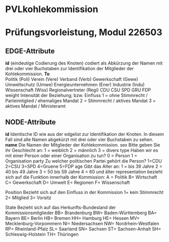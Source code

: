 # PVLkohlekommission
# Prüfungsvorleistung, Modul 226503 
## EDGE-Attribute
**id**
(eindeutige Codierung des Knoten)
codiert als Abkürzung der Namen mit drei oder vier Buchstaben zur Identifikation der Mitglieder der Kohlekommission. 
**To**  
Politik (Poli)
Verein (Vere)
Verband (Verb)
Gewerkschaft (Gewe)
Umweltschutz (Umwe)
Energieunternehmen (Ener)
Industrie (Indu)
Wissenschaft (Wiss)
Regionalvertreter (Regi)
CDU
CSU
SPD
GRU
FDP
weight
Intensität der Beziehung; bzw. Einfluss 
1 = ohne Stimmrecht / Parteimitglied / ehemaliges Mandat 
2 = Stimmrecht / aktives Mandat
3 = aktives Mandat / Ministeramt 

## NODE-Attribute
**id** 
Identische ID wie aus der edgelist zur Identifikation der Knoten. In diesem Fall sind alle Namen abgekürzt mit drei oder vier Buchstaben zu sehen.
**name**
Die Namen der Mitglieder der Kohlekommission. 
sex
Bitte geben Sie ihr Geschlecht an:
1 = weiblich
2 = männlich
3 = divers
type
Haben wir es mit einer Person oder einer Organisation zu tun?
0 = Person
1 = Organisation
party
Zu welcher politischen Partei gehört die Person?
1=CDU
2=CSU
3=SPD
4=Gruene
5=FDP
age
Gibt das Alter an:
1 = bis 39 Jahre
2 = 40 bis 49 Jahre
3 = 50 bis 59 Jahre
4 = 60 und älter
representation
bezieht sich auf die Funktion innerhalb der Kommission: 
A = Politik 
B= Wirtschaft 
C= Gewerkschaft
D= Umwelt
E= Regionen
F= Wissenschaft

Position
Bezieht sich auf den Einfluss in der Kommission 
1= kein Stimmrecht
2= Mitglied
3= Vorsitz

State
Bezieht sich auf das Herkunfts-Bundesland der Kommissionsmitglieder 
BB= Brandenburg
BW= Baden-Württemberg
BA= Bayern
BE= Berlin
HB= Bremen
HH= Hamburg
HE= Hessen
MV= Mecklenburg-Vorpommern
NI= Niedersachsen
NW= Nordrhein-Westfalen
RP= Rheinland-Pfalz
SL= Saarland
SN= Sachsen
ST= Sachsen-Anhalt
SH= Schleswig-Holstein
TH= Thüringen
